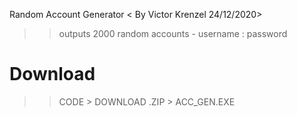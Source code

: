 Random Account Generator < By Victor Krenzel 24/12/2020>
>> outputs 2000 random accounts - username : password

# Download
>> CODE > DOWNLOAD .ZIP > ACC_GEN.EXE
